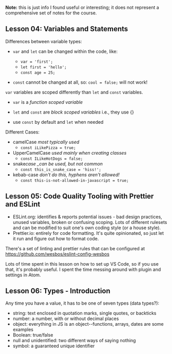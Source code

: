 **Note:** this is just info I found useful or interesting; it does not represent a comprehensive set of notes for the course.

## Lesson 04: Variables and Statements

Differences between variable types:

- `var` and `let` can be changed within the code, like:

  - `var = 'first';`
  - `let first = 'hello';`
  - `const age = 25;`

- `const` cannot be changed at all, so: `cool = false;` will not work!

`var` variables are scoped differently than `let` and `const` variables.

- `var` is a _function scoped variable_
- `let` and `const` are _block scoped variables_ i.e., they use {}

- use `const` by default and `let` when needed

Different Cases:

- camelCase _most typically used_
  - `const iLikePizza = true;`
- UpperCamelCase _used mainly when creating classes_
  - `const ILikeHotDogs = false;`
- snake*case \_can be used, but not common*
  - `const this_is_snake_case = 'hiss!';`
- kebab-case _don't do this, hyphens aren't allowed!_
  - `const this-is-not-allowed-in-javascript = true;`

## Lesson 05: Code Quality Tooling with Prettier and ESLint

- ESLint.org: identifies & reports potential issues - bad design practices, unused variables, broken or confusing scoping. Lots of different rulesets and can be modified to suit one's own coding style (or a house style).
- Prettier.io: entirely for code formatting. It's quite opinionated, so just let it run and figure out how to format code.

There's a set of linting and prettier rules that can be configured at https://github.com/wesbos/eslint-config-wesbos

Lots of time spent in this lesson on how to set up VS Code, so if you use that, it's probably useful. I spent the time messing around with plugin and settings in Atom.

## Lesson 06: Types - Introduction

Any time you have a value, it has to be one of seven types (data types?):

- string: text enclosed in quotation marks, single quotes, or backticks
- number: a number, with or without decimal places
- object: everything in JS is an object--functions, arrays, dates are some examples
- Boolean: true/false
- null and unidentified: two different ways of saying nothing
- symbol: a guaranteed unique identifier
